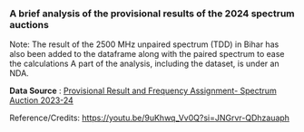
### A brief analysis of the provisional results of the 2024 spectrum auctions
Note: The result of the 2500 MHz unpaired spectrum (TDD) in Bihar has also been added to the dataframe along with the paired spectrum to ease the calculations
A part of the analysis, including the dataset, is under an NDA.

**Data Source** : [Provisional Result and Frequency Assignment- Spectrum Auction 2023-24](https://dot.gov.in/sites/default/files/Auction_2024_Provisional_FAR.pdf)
  

Reference/Credits: https://youtu.be/9uKhwq_Vv0Q?si=JNGrvr-QDhzauaph
